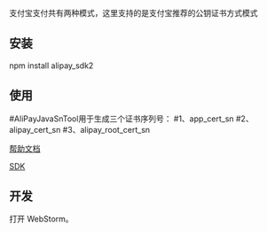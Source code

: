 支付宝支付共有两种模式，这里支持的是支付宝推荐的公钥证书方式模式


## 安装

npm install alipay_sdk2


## 使用

#AliPayJavaSnTool用于生成三个证书序列号：
#1、app_cert_sn
#2、alipay_cert_sn
#3、alipay_root_cert_sn

[帮助文档](https://github.com/wujinhong/aliPay/raw/master/公钥证书方式模式.docx)

[SDK](https://www.npmjs.com/package/alipay_sdk2)


## 开发

打开 WebStorm。